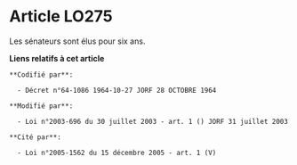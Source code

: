 # Article LO275

Les sénateurs sont élus pour six ans.

**Liens relatifs à cet article**

	**Codifié par**:

	  - Décret n°64-1086 1964-10-27 JORF 28 OCTOBRE 1964

	**Modifié par**:

	  - Loi n°2003-696 du 30 juillet 2003 - art. 1 () JORF 31 juillet 2003

	**Cité par**:

	  - Loi n°2005-1562 du 15 décembre 2005 - art. 1 (V)
